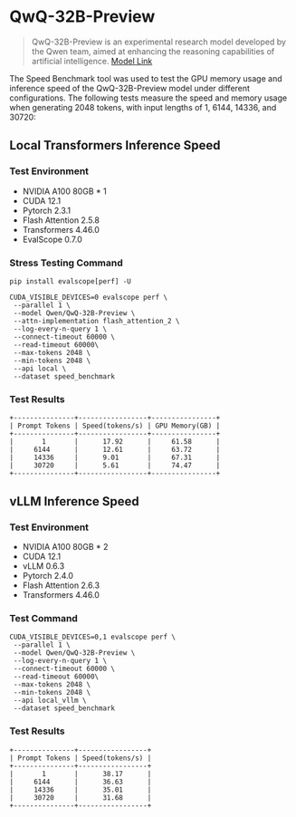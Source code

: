 # QwQ-32B-Preview

> QwQ-32B-Preview is an experimental research model developed by the Qwen team, aimed at enhancing the reasoning capabilities of artificial intelligence. [Model Link](https://modelscope.cn/models/Qwen/QwQ-32B-Preview/summary)

The Speed Benchmark tool was used to test the GPU memory usage and inference speed of the QwQ-32B-Preview model under different configurations. The following tests measure the speed and memory usage when generating 2048 tokens, with input lengths of 1, 6144, 14336, and 30720:

## Local Transformers Inference Speed

### Test Environment

- NVIDIA A100 80GB * 1
- CUDA 12.1
- Pytorch 2.3.1
- Flash Attention 2.5.8
- Transformers 4.46.0
- EvalScope 0.7.0


### Stress Testing Command
```shell
pip install evalscope[perf] -U
```
```shell
CUDA_VISIBLE_DEVICES=0 evalscope perf \
 --parallel 1 \
 --model Qwen/QwQ-32B-Preview \
 --attn-implementation flash_attention_2 \
 --log-every-n-query 1 \
 --connect-timeout 60000 \
 --read-timeout 60000\
 --max-tokens 2048 \
 --min-tokens 2048 \
 --api local \
 --dataset speed_benchmark
```

### Test Results
```text
+---------------+-----------------+----------------+
| Prompt Tokens | Speed(tokens/s) | GPU Memory(GB) |
+---------------+-----------------+----------------+
|       1       |      17.92      |     61.58      |
|     6144      |      12.61      |     63.72      |
|     14336     |      9.01       |     67.31      |
|     30720     |      5.61       |     74.47      |
+---------------+-----------------+----------------+
```

## vLLM Inference Speed

### Test Environment
- NVIDIA A100 80GB * 2
- CUDA 12.1
- vLLM 0.6.3
- Pytorch 2.4.0
- Flash Attention 2.6.3
- Transformers 4.46.0

### Test Command
```shell
CUDA_VISIBLE_DEVICES=0,1 evalscope perf \
 --parallel 1 \
 --model Qwen/QwQ-32B-Preview \
 --log-every-n-query 1 \
 --connect-timeout 60000 \
 --read-timeout 60000\
 --max-tokens 2048 \
 --min-tokens 2048 \
 --api local_vllm \
 --dataset speed_benchmark
```

### Test Results
```text
+---------------+-----------------+
| Prompt Tokens | Speed(tokens/s) |
+---------------+-----------------+
|       1       |      38.17      |
|     6144      |      36.63      |
|     14336     |      35.01      |
|     30720     |      31.68      |
+---------------+-----------------+
```